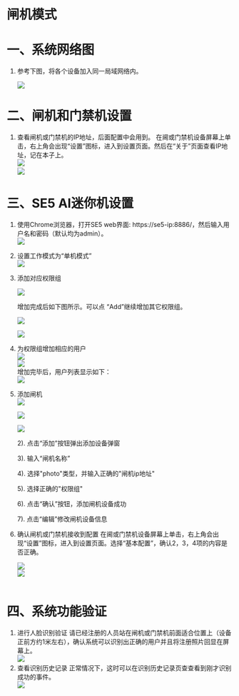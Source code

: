# 闸机模式

# 一、系统网络图

1. 参考下图，将各个设备加入同一局域网络内。<br/>

   ![](../../../../../imgs/meng-jin-ji-zu-wang.png)<br/>

# 二、闸机和门禁机设置

1. 查看闸机或门禁机的IP地址，后面配置中会用到。
   在阃或门禁机设备屏幕上单击，右上角会出现“设置”图标，进入到设置页面。然后在“关于”页面查看IP地址，记在本子上。<br/>
   ![](../../../../../imgs/image2019-2-28_20-20-28.png)<br/>![](../../../../../imgs/image2019-2-28_20-21-23.png)<br/>

   

# 三、SE5 AI迷你机设置

1. 使用Chrome浏览器，打开SE5 web界面: https://se5-ip:8886/，然后输入用户名和密码（默认均为admin）。<br/>
   ![](../../../../../imgs/image2019-2-28_15-51-13.png)<br/>
2. 设置工作模式为“单机模式”<br/>
   ![](../../../../../imgs/image2019-2-28_19-30-18.png)<br/>
3. 添加对应权限组<br/>

   ![](../../../../../imgs/image2019-2-28_16-9-59.png)<br/>

   增加完成后如下图所示。可以点 “Add”继续增加其它权限组。<br/>

   ![](../../../../../imgs/image2019-2-28_16-17-32.png)<br/>

   ![](../../../../../imgs/image2019-2-28_16-11-21.png)<br/>

4. 为权限组增加相应的用户<br/>
   ![](../../../../../imgs/image2019-2-28_16-12-24.png)<br/>
   ![](../../../../../imgs/image2019-2-28_16-23-3.png)<br/>
   增加完毕后，用户列表显示如下：<br/>
   ![](../../../../../imgs/image2019-2-28_16-26-35.png)<br/>

5. 添加闸机<br/>
   ![](../../../../../imgs/image2019-2-28_20-40-7-5.png)

   ![](../../../../../imgs/img_20200506151850_5.png)

   ![](../../../../../imgs/img_20200506152257.png)
   
   2). 点击“添加”按钮弹出添加设备弹窗
   
   3). 输入“闸机名称”
   
   4). 选择"photo"类型，并输入正确的"闸机ip地址"
   
   5). 选择正确的"权限组"
   
   6). 点击“确认”按钮，添加闸机设备成功
   
   7). 点击“编辑”修改闸机设备信息
   
6. 确认闸机或门禁机接收到配置
   在阃或门禁机设备屏幕上单击，右上角会出现“设置”图标，进入到设置页面。选择“基本配置”，确认2，3，4项的内容是否正确。<br/>

   ![](../../../../../imgs/image2019-2-28_20-10-16.png)<br/>![](../../../../../imgs/image2019-2-28_20-15-30-5.png)<br/><br/>

# 四、系统功能验证

1. 进行人脸识别验证
   请已经注册的人员站在闸机或门禁机前面适合位置上（设备正前方约1米左右），确认系统可以识别出正确的用户并且将注册照片回显在屏幕上。<br/>
   ![](../../../../../imgs/image2019-2-28_19-58-7.png)<br/>
2. 查看识别历史记录
   正常情况下，这时可以在识别历史记录页查查看到刚才识别成功的事件。<br/>
   ![](../../../../../imgs/image2019-2-28_20-3-5.png)<br/>